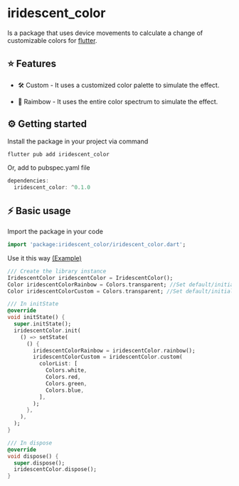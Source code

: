 # iridescent_color

Is a package that uses device movements to calculate a change of customizable colors for <a href="https://pub.dev/packages/iridescent_color" target="_blank">flutter</a>.

## ⭐ Features

- 🛠️ Custom - It uses a customized color palette to simulate the effect.

- 🌈 Raimbow - It uses the entire color spectrum to simulate the effect.

## ⚙️ Getting started

Install the package in your project via command

```cmd
flutter pub add iridescent_color
```

Or, add to pubspec.yaml file

```dart
dependencies:
  iridescent_color: ^0.1.0
```

## ⚡ Basic usage

Import the package in your code

```dart
import 'package:iridescent_color/iridescent_color.dart';
```

Use it this way [(Example)](https://pub.dev/packages/iridescent_color/example)

```dart
/// Create the library instance
IridescentColor iridescentColor = IridescentColor();
Color iridescentColorRainbow = Colors.transparent; //Set default/initial color here
Color iridescentColorCustom = Colors.transparent; //Set default/initial color here

/// In initState
@override
void initState() {
  super.initState();
  iridescentColor.init(
    () => setState(
      () {
        iridescentColorRainbow = iridescentColor.rainbow();
        iridescentColorCustom = iridescentColor.custom(
          colorList: [
            Colors.white,
            Colors.red,
            Colors.green,
            Colors.blue,
          ],
        );
      },
    ),
  );
}

/// In dispose
@override
void dispose() {
  super.dispose();
  iridescentColor.dispose();
}
```
